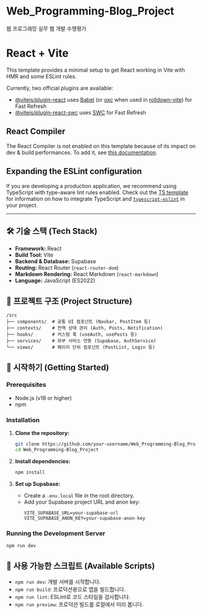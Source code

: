 # Web_Programming-Blog_Project
웹 프로그래밍 실무 웹 개발 수행평가

# React + Vite

This template provides a minimal setup to get React working in Vite with HMR and some ESLint rules.

Currently, two official plugins are available:

- [@vitejs/plugin-react](https://github.com/vitejs/vite-plugin-react/blob/main/packages/plugin-react) uses [Babel](https://babeljs.io/) (or [oxc](https://oxc.rs) when used in [rolldown-vite](https://vite.dev/guide/rolldown)) for Fast Refresh
- [@vitejs/plugin-react-swc](https://github.com/vitejs/vite-plugin-react/blob/main/packages/plugin-react-swc) uses [SWC](https://swc.rs/) for Fast Refresh

## React Compiler

The React Compiler is not enabled on this template because of its impact on dev & build performances. To add it, see [this documentation](https://react.dev/learn/react-compiler/installation).

## Expanding the ESLint configuration

If you are developing a production application, we recommend using TypeScript with type-aware lint rules enabled. Check out the [TS template](https://github.com/vitejs/vite-tree/main/packages/create-vite/template-react-ts) for information on how to integrate TypeScript and [`typescript-eslint`](https://typescript-eslint.io) in your project.

---

## 🛠️ 기술 스택 (Tech Stack)

- **Framework:** React
- **Build Tool:** Vite
- **Backend & Database:** Supabase
- **Routing:** React Router (`react-router-dom`)
- **Markdown Rendering:** React Markdown (`react-markdown`)
- **Language:** JavaScript (ES2022)

## 📂 프로젝트 구조 (Project Structure)

```
/src
├── components/  # 공통 UI 컴포넌트 (Navbar, PostItem 등)
├── contexts/    # 전역 상태 관리 (Auth, Posts, Notification)
├── hooks/       # 커스텀 훅 (useAuth, usePosts 등)
├── services/    # 외부 서비스 연동 (Supabase, AuthService)
└── views/       # 페이지 단위 컴포넌트 (PostList, Login 등)
```

## 🚀 시작하기 (Getting Started)

### Prerequisites

- Node.js (v18 or higher)
- npm

### Installation

1.  **Clone the repository:**
    ```bash
    git clone https://github.com/your-username/Web_Programming-Blog_Project.git
    cd Web_Programming-Blog_Project
    ```

2.  **Install dependencies:**
    ```bash
    npm install
    ```

3.  **Set up Supabase:**
    - Create a `.env.local` file in the root directory.
    - Add your Supabase project URL and anon key:
      ```
      VITE_SUPABASE_URL=your-supabase-url
      VITE_SUPABASE_ANON_KEY=your-supabase-anon-key
      ```

### Running the Development Server

```bash
npm run dev
```

## 📜 사용 가능한 스크립트 (Available Scripts)

- `npm run dev`: 개발 서버를 시작합니다.
- `npm run build`: 프로덕션용으로 앱을 빌드합니다.
- `npm run lint`: ESLint로 코드 스타일을 검사합니다.
- `npm run preview`: 프로덕션 빌드를 로컬에서 미리 봅니다.